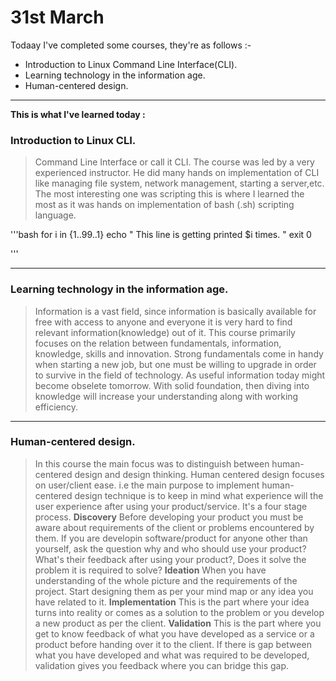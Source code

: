 # 31st March

Todaay I've completed some courses, they're as follows :-
* Introduction to Linux Command Line Interface(CLI).
* Learning technology in the information age.
* Human-centered design.
---

**This is what I've learned today :** 

### Introduction to Linux CLI.
> Command Line Interface or call it CLI. The course was led by a very experienced instructor. He did many hands on 
implementation of CLI like managing file system, network management, starting a server,etc.
The most interesting one was scripting this is where I learned the most as it was hands on implementation of 
bash (.sh) scripting language.

'''bash
for i in {1..99..1}
	echo " This line is getting printed $i times. "
exit 0

'''

---
### Learning technology in the information age.
> Information is a vast field, since information is basically available for free with access to anyone and
everyone it is very hard to find relevant information(knowledge) out of it. 
This course primarily focuses on the relation between fundamentals, information, knowledge, skills and 
innovation. Strong fundamentals come in handy when starting a new job, but one must be willing to upgrade 
in order to survive in the field of technology. As useful information today might become obselete tomorrow.
With solid foundation, then diving into knowledge will increase your understanding along with working efficiency.

---
### Human-centered design.
> In this course the main focus was to distinguish between human-centered design and design thinking.
Human centered design focuses on user/client ease. i.e the main purpose to implement human-centered design
technique is to keep in mind what experience will the user experience after using your product/service.
It's a four stage process.
**Discovery**
Before developing your product you must be aware about requirements of the client or problems encountered 
by them. If you are developin software/product for anyone other than yourself, ask the question why and who 
should use your product? What's their feedback after using your product?, Does it solve the problem it is 
required to solve? 
**Ideation**
When you have understanding of the whole picture and the requirements of the project. Start designing them
as per your mind map or any idea you have related to it.
**Implementation**
This is the part where your idea turns into reality or comes as a solution to the problem or you develop 
a new product as per the client.
**Validation**
This is the part where you get to know feedback of what you have developed as a service or a product before
handing over it to the client. If there is gap between what you have developed and what was required to be 
developed, validation gives you feedback where you can bridge this gap.



